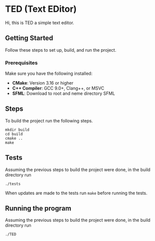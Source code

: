 # TED (Text EDitor)

Hi, this is TED a simple text editor.

## Getting Started

Follow these steps to set up, build, and run the project.

### Prerequisites

Make sure you have the following installed:

- **CMake**: Version 3.16 or higher
- **C++ Compiler**: GCC 9.0+, Clang++, or MSVC
- **SFML**: Download to root and neme directory SFML

## Steps

To build the project run the following steps.

```
mkdir build
cd build
cmake ..
make
```

## Tests

Assuming the previous steps to build the project were done, in the build directory run

```
./tests
```

When updates are made to the tests run `make` before running the tests.

## Running the program

Assuming the previous steps to build the project were done, in the build directory run

```
./TED
```
